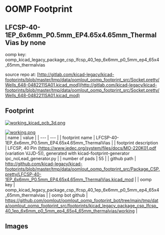 # OOMP Footprint  
## LFCSP-40-1EP_6x6mm_P0.5mm_EP4.65x4.65mm_ThermalVias  by none  
  
oomp key: oomp_kicad_legacy_package_csp_lfcsp_40_1ep_6x6mm_p0_5mm_ep4_65x4_65mm_thermalvias  
  
source repo at: [http://gitlab.com/kicad-legacy/kicad-footprints/blob/master/tmp/data/oomlout_oomp_footprint_src/Socket.pretty/Wells_648-0482211SA01.kicad_mod](http://gitlab.com/kicad-legacy/kicad-footprints/blob/master/tmp/data/oomlout_oomp_footprint_src/Socket.pretty/Wells_648-0482211SA01.kicad_mod)  
## Footprint  
  
[![working_kicad_pcb_3d.png](working_kicad_pcb_3d_600.png)](working_kicad_pcb_3d.png)  
  
[![working.png](working_600.png)](working.png)  
| name | value | 
| --- | --- | 
| footprint name | LFCSP-40-1EP_6x6mm_P0.5mm_EP4.65x4.65mm_ThermalVias | 
| footprint description | LFCSP, 40 Pin (https://www.jedec.org/system/files/docs/MO-220K01.pdf (variation VJJD-5)), generated with kicad-footprint-generator ipc_noLead_generator.py | 
| number of pads | 55 | 
| github path | http://github.com/kicad-legacy/kicad-footprints/blob/master/tmp/data/oomlout_oomp_footprint_src/Package_CSP.pretty/LFCSP-40-1EP_6x6mm_P0.5mm_EP4.65x4.65mm_ThermalVias.kicad_mod | 
| oomp key | oomp_kicad_legacy_package_csp_lfcsp_40_1ep_6x6mm_p0_5mm_ep4_65x4_65mm_thermalvias | 
| oomp bot github | https://github.com/oomlout/oomlout_oomp_footprint_bot/tree/main/tmp/data/oomlout_oomp_footprint_src/footprints/kicad_legacy_package_csp_lfcsp_40_1ep_6x6mm_p0_5mm_ep4_65x4_65mm_thermalvias/working | 
## Images  
